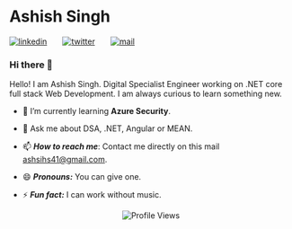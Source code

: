 # Ashish Singh

[![linkedin](https://github.com/arpit-dwivedi/arpit-dwivedi.github.io/blob/master/assets/img/Webp.net-resizeimage.png)](https://www.linkedin.com/in/ashish8298/)&nbsp;&nbsp;&nbsp;&nbsp;&nbsp;&nbsp;&nbsp;[![twitter](https://github.com/arpit-dwivedi/arpit-dwivedi.github.io/blob/master/assets/img/ttt.png)](https://twitter.com/ashsihs41)&nbsp;&nbsp;&nbsp;&nbsp;&nbsp;&nbsp;&nbsp;[![mail](https://github.com/arpit-dwivedi/arpit-dwivedi/blob/master/m1.png)](mailto:ashsihs41@gmail.com)

### Hi there 👋

Hello! I am Ashish Singh. Digital Specialist Engineer working on .NET core full stack Web Development. I am always curious to learn something new.




- 🌱 I’m currently learning **Azure Security**.

- 💬 Ask me about DSA, .NET, Angular or MEAN.

- 📫 ***How to reach me***: Contact me directly on this mail [ashsihs41@gmail.com](mailto:ashsihs41@gmail.com).

- 😄 ***Pronouns:*** You can give one.

- ⚡ ***Fun fact:*** I can work without music. 


<p align="center"> <img src="https://komarev.com/ghpvc/?username=ashishsingh8298&label=Views&color=blue&style=plastic" alt="Profile Views" /> </p>
